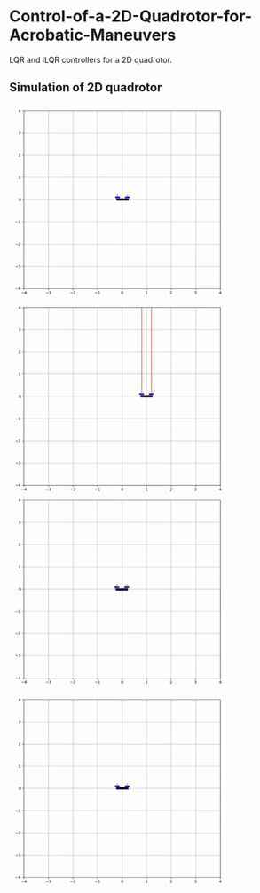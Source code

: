 # Control-of-a-2D-Quadrotor-for-Acrobatic-Maneuvers
LQR and iLQR controllers for a 2D quadrotor.

## Simulation of 2D quadrotor
<p float="center">
  <img src="assets/drone_under_wind.gif" width="400" height="350" />
  <img src="assets/drone_traj.gif" width="400" height="350" />
  <img src="assets/drone_vertical.gif" width="400" height="350" />
  <img src="assets/drone_flip.gif" width="400" height="350" />
</p> 
